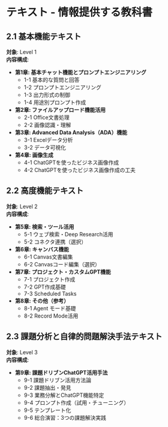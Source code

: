 # テキスト - 情報提供する教科書

## 2.1 基本機能テキスト
**対象**: Level 1  
**内容構成**:
- **第1章: 基本チャット機能とプロンプトエンジニアリング**
  - 1-1 基本的な質問と回答
  - 1-2 プロンプトエンジニアリング
  - 1-3 出力形式の制御
  - 1-4 用途別プロンプト作成
- **第2章: ファイルアップロード機能活用**
  - 2-1 Office文書処理
  - 2-2 画像認識・理解
- **第3章: Advanced Data Analysis（ADA）機能**
  - 3-1 Excelデータ分析
  - 3-2 データ可視化
- **第4章: 画像生成**
  - 4-1 ChatGPTを使ったビジネス画像作成
  - 4-2 ChatGPTを使ったビジネス画像作成の工夫

## 2.2 高度機能テキスト
**対象**: Level 2  
**内容構成**:
- **第5章: 検索・ツール活用**
  - 5-1 ウェブ検索・Deep Research活用
  - 5-2 コネクタ連携（選択）
- **第6章: キャンバス機能**
  - 6-1 Canvas文書編集
  - 6-2 Canvasコード編集（選択）
- **第7章: プロジェクト・カスタムGPT機能**
  - 7-1 プロジェクト作成
  - 7-2 GPT作成基礎
  - 7-3 Scheduled Tasks
- **第8章: その他（参考）**
  - 8-1 Agent モード基礎
  - 8-2 Record Mode活用

## 2.3 課題分析と自律的問題解決手法テキスト
**対象**: Level 3  
**内容構成**:
- **第9章: 課題ドリブンChatGPT活用手法**
  - 9-1 課題ドリブン活用方法論
  - 9-2 課題抽出・発見
  - 9-3 業務分解とChatGPT機能特定
  - 9-4 プロンプト作成（試用・チューニング）
  - 9-5 テンプレート化
  - 9-6 総合演習：3つの課題解決実践